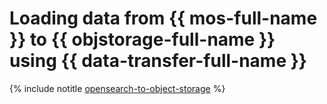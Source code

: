 # Loading data from {{ mos-full-name }} to {{ objstorage-full-name }} using {{ data-transfer-full-name }}

{% include notitle [opensearch-to-object-storage](../../_tutorials/dataplatform/datatransfer/opensearch-to-object-storage.md) %}